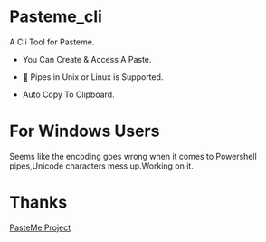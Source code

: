 # Pasteme_cli
A Cli Tool for Pasteme.

* You Can Create & Access A Paste. 

* 🧐 Pipes in Unix or Linux is Supported.

* Auto Copy To Clipboard.

# For Windows Users
Seems like the encoding goes wrong when it comes to Powershell pipes,Unicode characters mess up.Working on it.
# Thanks
[PasteMe Project](https://github.com/PasteUs)

